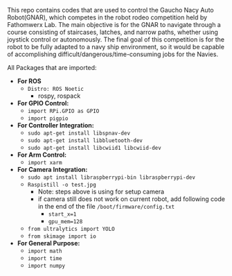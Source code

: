 This repo contains codes that are used to control the Gaucho Nacy Auto Robot(GNAR), which competes in the robot rodeo competition held by Fathomwerx Lab. The main objective is for the GNAR
to navigate through a course consisting of staircases, latches, and narrow paths, whether using joystick control or autonomously. The final goal of this competition is for the robot to be 
fully adapted to a navy ship environment, so it would be capable of accomplishing difficult/dangerous/time-consuming jobs for the Navies. 

All Packages that are imported:
- **For ROS**
  - `Distro: ROS Noetic`
    - rospy, rospack
- **For GPIO Control:**
  - `import RPi.GPIO as GPIO`
  - `import pigpio`
- **For Controller Integration:**
  - `sudo apt-get install libspnav-dev`
  - `sudo apt-get install libbluetooth-dev`
  - `sudo apt-get install libcwiid1 libcwiid-dev`
- **For Arm Control:**
  - `import xarm`
- **For Camera Integration:**
  - `sudo apt install libraspberrypi-bin libraspberrypi-dev`
  - `Raspistill -o test.jpg`
    - Note: steps above is using for setup camera
    - if camera still does not work on current robot, add following code in the end of the file `/boot/firmware/config.txt`
      - ​​`start_x=1`
      - `gpu_mem=128`
  - `from ultralytics import YOLO`
  - `from skimage import io`
- **For General Purpose:**
  - `import math`
  - `import time`
  - `import numpy`
    
    
